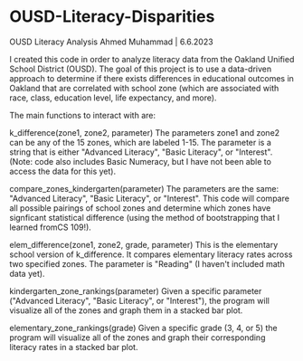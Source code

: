 # OUSD-Literacy-Disparities

OUSD Literacy Analysis
Ahmed Muhammad | 6.6.2023

I created this code in order to analyze literacy data from
the Oakland Unified School District (OUSD). The goal of this 
project is to use a data-driven approach to determine if there
exists differences in educational outcomes in Oakland that 
are correlated with school zone (which are associated with race,
class, education level, life expectancy, and more).

The main functions to interact with are:

k_difference(zone1, zone2, parameter)
The parameters zone1 and zone2 can be any of the 15 zones, which are labeled
1-15. The parameter is a string that is either "Advanced Literacy", "Basic Literacy",
or "Interest". (Note: code also includes Basic Numeracy, but I have not been able to
access the data for this yet).

compare_zones_kindergarten(parameter)
The parameters are the same: "Advanced Literacy", "Basic Literacy", or "Interest". This code will compare all possible pairings of school zones and determine which zones have signficant statistical difference (using the method of bootstrapping that I learned fromCS 109!).

elem_difference(zone1, zone2, grade, parameter)
This is the elementary school version of k_difference. It compares elementary literacy rates
across two specified zones. The parameter is "Reading" (I haven't included math data yet).

kindergarten_zone_rankings(parameter)
Given a specific parameter ("Advanced Literacy", "Basic Literacy", or "Interest"), the program will visualize all of the zones and graph them in a stacked bar plot.

elementary_zone_rankings(grade)
Given a specific grade (3, 4, or 5) the program will visualize all of the zones and graph their corresponding literacy rates in a stacked bar plot.
